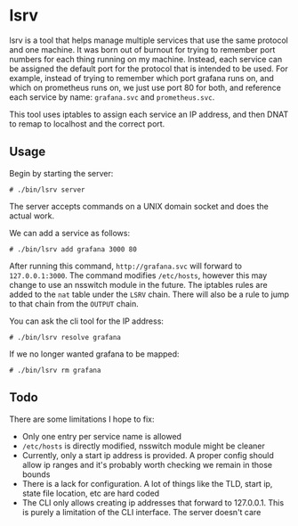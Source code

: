 # lsrv

lsrv is a tool that helps manage multiple services that use the same protocol and one machine.
It was born out of burnout for trying to remember port numbers for each thing running on my machine.
Instead, each service can be assigned the default port for the protocol that is intended to be used.
For example, instead of trying to remember which port grafana runs on, and which on prometheus runs on,
we just use port 80 for both, and reference each service by name: `grafana.svc` and `prometheus.svc`.

This tool uses iptables to assign each service an IP address, and then DNAT to remap to localhost
and the correct port.

## Usage
Begin by starting the server:

```
# ./bin/lsrv server
```

The server accepts commands on a UNIX domain socket and does the actual work.

We can add a service as follows:

```
# ./bin/lsrv add grafana 3000 80
```

After running this command, `http://grafana.svc` will forward to `127.0.0.1:3000`. The command modifies
 `/etc/hosts`, however this may change to use an nsswitch module in the future. The iptables
rules are added to the `nat` table under the `LSRV` chain. There will also be a rule to jump to that
chain from the `OUTPUT` chain.

You can ask the cli tool for the IP address:

```
# ./bin/lsrv resolve grafana
```

If we no longer wanted grafana to be mapped:

```
# ./bin/lsrv rm grafana
```

## Todo
There are some limitations I hope to fix:

- Only one entry per service name is allowed
- `/etc/hosts` is directly modified, nsswitch module might be cleaner
- Currently, only a start ip address is provided. A proper config should
  allow ip ranges and it's probably worth checking we remain in those bounds
- There is a lack for configuration. A lot of things like the TLD, start ip,
  state file location, etc are hard coded
- The CLI only allows creating ip addresses that forward to 127.0.0.1. This is
  purely a limitation of the CLI interface. The server doesn't care
